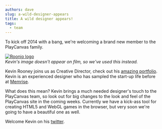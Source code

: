 ```yaml
---
authors: dave
slug: a-wild-designer-appears
title: A wild designer appears!
tags:
  - team
---
```


To kick off 2014 with a bang, we're welcoming a brand new member to the PlayCanvas family.

[![Roonio logo](/img/roonio.png)](/img/roonio.png)
<br />_Kevin's image doesn't appear on film, so we've used this instead._

Kevin Rooney joins us as Creative Director, check out his [amazing portfolio](https://roonio.com/). Kevin is an experienced designer who has sampled the start-up life before at [Memrise](http://memrise.com).

What does this mean? Kevin brings a much needed designer's touch to the PlayCanvas team, so look out for big changes to the look and feel of the PlayCanvas site in the coming weeks. Currently we have a kick-ass tool for creating HTML5 and WebGL games in the browser, but very soon we're going to have a beautiful one as well.

Welcome Kevin on his [twitter](https://twitter.com/4roonio).
